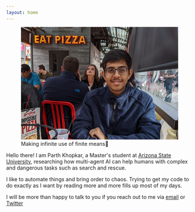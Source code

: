 ```yaml
---
layout: home
---
```

<figure>
<img src="./assets/img/parth.png" id="home-page-picture">
<figcaption id="home-page-caption">Making infinite use of finite means🌟</figcaption>
</figure>


Hello there! I am Parth Khopkar, a Master's student at [Arizona State University](https://www.asu.edu/), researching how multi-agent AI can help humans with complex and dangerous tasks such as search and rescue.

I like to automate things and bring order to chaos. Trying to get my code to do exactly as I want by reading more and more fills up most of my days.

I will be more than happy to talk to you if you reach out to me via [email](mailto:parth.khopkar@gmail.com) or [Twitter](https://twitter.com/parthkhopkar)